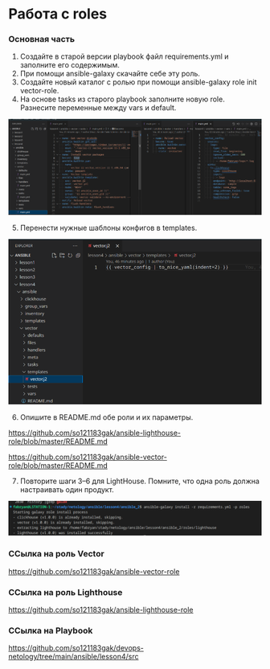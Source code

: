 # Работа с roles

### Основная часть
1. Создайте в старой версии playbook файл requirements.yml и заполните его содержимым.
2. При помощи ansible-galaxy скачайте себе эту роль.
3. Создайте новый каталог с ролью при помощи ansible-galaxy role init vector-role.
4. На основе tasks из старого playbook заполните новую role. Разнесите переменные между vars и default.
<p align="center">
  <img width="600" height="" src="./assets/an_04_01.png">
</p>

5. Перенести нужные шаблоны конфигов в templates.
<p align="center">
  <img width="600" height="" src="./assets/an_04_02.png">
</p>

6. Опишите в README.md обе роли и их параметры.

https://github.com/so121183gak/ansible-lighthouse-role/blob/master/README.md

https://github.com/so121183gak/ansible-vector-role/blob/master/README.md


7. Повторите шаги 3–6 для LightHouse. Помните, что одна роль должна настраивать один продукт.
<p align="center">
  <img width="600" height="" src="./assets/an_04_03.png">
</p>



### ССылка на роль Vector
https://github.com/so121183gak/ansible-vector-role

### ССылка на роль Lighthouse
https://github.com/so121183gak/ansible-lighthouse-role


### ССылка на Playbook
https://github.com/so121183gak/devops-netology/tree/main/ansible/lesson4/src
